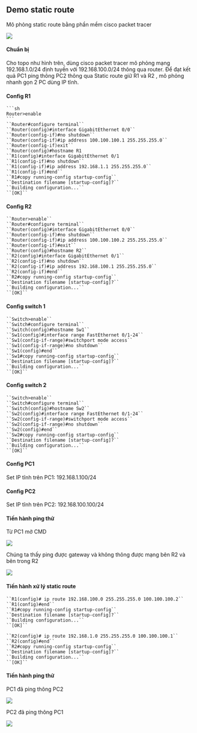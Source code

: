 ## Demo static route
  Mô phỏng static route bằng phần mềm cisco packet tracer

  <img src="Basicnetworkimages/11.png">

#### Chuẩn bị
  Cho topo như hình trên, dùng cisco packet tracer mô phỏng mạng 192.168.1.0/24 định tuyến với 192.168.100.0/24 thông qua router.
  Để đạt kết quả PC1 ping thông PC2 thông qua Static route giữ R1 và R2 , mô phỏng nhanh gọn 2 PC dùng IP tĩnh.
#### Config R1
    ```sh 
	Router>enable
	```
    ``Router#configure terminal``
    ``Router(config)#interface GigabitEthernet 0/0``
    ``Router(config-if)#no shutdown``
    ``Router(config-if)#ip address 100.100.100.1 255.255.255.0``
    ``Router(config-if)exit``
    ``Router(config)#hostname R1
    ``R1(config)#interface GigabitEthernet 0/1
    ``R1(config-if)#no shutdown``
    ``R1(config-if)#ip address 192.168.1.1 255.255.255.0``
    ``R1(config-if)#end``
    ``R1#copy running-config startup-config``
    ``Destination filename [startup-config]?``
    ``Building configuration...``
    ``[OK]``


#### Config R2
    ``Router>enable``
    ``Router#configure terminal``
    ``Router(config)#interface GigabitEthernet 0/0``
    ``Router(config-if)#no shutdown``
    ``Router(config-if)#ip address 100.100.100.2 255.255.255.0``
    ``Router(config-if)#exit``
    ``Router(config)#hostname R2``
    ``R2(config)#interface GigabitEthernet 0/1``
    ``R2(config-if)#no shutdown`` 
    ``R2(config-if)#ip address 192.168.100.1 255.255.255.0``
    ``R2(config-if)#end``
    ``R2#copy running-config startup-config`` 
    ``Destination filename [startup-config]?`` 
    ``Building configuration...``
    ``[OK]``

#### Config switch 1
    ``Switch>enable`` 
    ``Switch#configure terminal`` 
    ``Switch(config)#hostname Sw1``
    ``Sw1(config)#interface range FastEthernet 0/1-24`` 
    ``Sw1(config-if-range)#switchport mode access``
    ``Sw1(config-if-range)#no shutdown``
    ``Sw1(config)#end``
    ``Sw1#copy running-config startup-config`` 
    ``Destination filename [startup-config]?`` 
    ``Building configuration...``
    ``[OK]``

#### Config switch 2

    ``Switch>enable`` 
    ``Switch#configure terminal`` 
    ``Switch(config)#hostname Sw2``
    ``Sw2(config)#interface range FastEthernet 0/1-24`` 
    ``Sw2(config-if-range)#switchport mode access``
    ``Sw2(config-if-range)#no shutdown``
    ``Sw2(config)#end``
    ``Sw2#copy running-config startup-config`` 
    ``Destination filename [startup-config]?`` 
    ``Building configuration...``
    ``[OK]``

#### Config PC1
  Set IP tĩnh trên PC1: 192.168.1.100/24
#### Config PC2
  Set IP tĩnh trên PC2: 192.168.100.100/24

#### Tiến hành ping thử
  Từ PC1 mở CMD

  <img src="Basicnetworkimages/12.png">

  Chúng ta thấy ping được gateway và không thông được mạng bên R2 và bên trong R2

  <img src="Basicnetworkimages/13.png">

#### Tiến hành xử lý static route
    ``R1(config)# ip route 192.168.100.0 255.255.255.0 100.100.100.2``
    ``R1(config)#end``
    ``R1#copy running-config startup-config`` 
    ``Destination filename [startup-config]?`` 
    ``Building configuration...``
    ``[OK]``

    ``R2(config)# ip route 192.168.1.0 255.255.255.0 100.100.100.1``
    ``R2(config)#end``
    ``R2#copy running-config startup-config`` 
    ``Destination filename [startup-config]?`` 
    ``Building configuration...``
    ``[OK]``


#### Tiến hành ping thử
  PC1 đã ping thông PC2

  <img src="Basicnetworkimages/14.png">

  PC2 đã ping thông PC1

  <img src="Basicnetworkimages/15.png">


